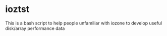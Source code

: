 # ioztst
This is a bash script to help people unfamiliar with iozone to develop useful disk/array performance data
